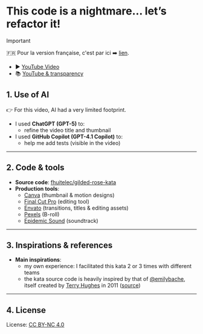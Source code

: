 # This code is a nightmare… let’s refactor it!

> [!important]
> 🇫🇷 Pour la version française, c'est par ici ➡️ [lien](/french/videos/0001-ce-code-est-un-cauchemar-refactorons-le/YOUTUBE.md).

- ▶️ [YouTube Video](https://www.youtube.com/watch?v=bql1SxWoqVw)
- 📚 [YouTube & transparency](../../README.md)

## 1. Use of AI

👉 For this video, AI had a very limited footprint.

- I used **ChatGPT (GPT-5)** to:
  - refine the video title and thumbnail
- I used **GitHub Copilot (GPT-4.1 Copilot)** to:
  - help me add tests (visible in the video)

---

## 2. Code & tools

- **Source code**: [fhuitelec/gilded-rose-kata](https://github.com/fhuitelec/gilded-rose-kata)
- **Production tools**:
  - [Canva](https://www.canva.com/) (thumbnail & motion designs)
  - [Final Cut Pro](https://www.apple.com/fr/final-cut-pro/) (editing tool)
  - [Envato](https://elements.envato.com/) (transitions, titles & editing assets)
  - [Pexels](www.pexels.com) (B-roll)
  - [Epidemic Sound](https://www.epidemicsound.com/) (soundtrack)

---

## 3. Inspirations & references

- **Main inspirations**:
  - my own experience: I facilitated this kata 2 or 3 times with different teams
  - the kata source code is heavily inspired by that of [@emilybache](https://github.com/emilybache), itself created by [Terry Hughes](https://x.com/TerryHughes) in 2011 ([source](https://web.archive.org/web/20240525015111/https://iamnotmyself.com/refactor-this-the-gilded-rose-kata/))

---

## 4. License

License: [CC BY-NC 4.0](https://creativecommons.org/licenses/by-nc/4.0/)
